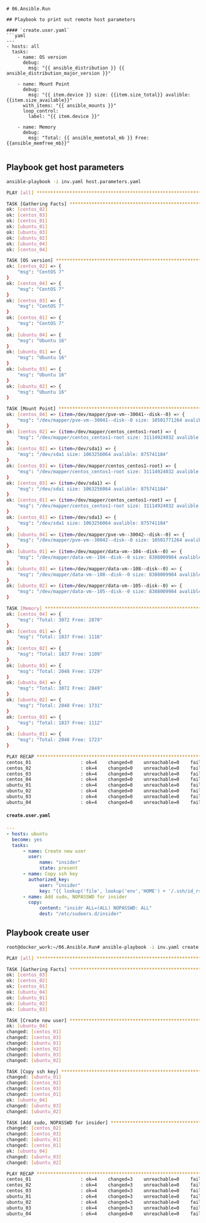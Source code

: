 ```
# 06.Ansible.Run

## Playbook to print out remote host parameters 

#### `create.user.yaml`
```yaml
---
- hosts: all
  tasks:
    - name: OS version
      debug:
        msg: "{{ ansible_distribution }} {{ ansible_distribution_major_version }}"

    - name: Mount Point
      debug: 
        msg: "{{ item.device }} size: {{item.size_total}} avalible: {{item.size_available}}"
      with_items: "{{ ansible_mounts }}"
      loop_control:
        label: "{{ item.device }}"

    - name: Memory
      debug: 
        msg: "Total: {{ ansible_memtotal_mb }} Free: {{ansible_memfree_mb}}"
        

```
## Playbook get host parameters
```bash
ansible-playbook -i inv.yaml host.parameters.yaml

PLAY [all] *******************************************************************************************************************************************************************************

TASK [Gathering Facts] *******************************************************************************************************************************************************************
ok: [centos_02]
ok: [centos_03]
ok: [centos_01]
ok: [ubuntu_01]
ok: [ubuntu_03]
ok: [ubuntu_02]
ok: [ubuntu_04]
ok: [centos_04]

TASK [OS version] ************************************************************************************************************************************************************************
ok: [centos_02] => {
    "msg": "CentOS 7"
}
ok: [centos_04] => {
    "msg": "CentOS 7"
}
ok: [centos_03] => {
    "msg": "CentOS 7"
}
ok: [centos_01] => {
    "msg": "CentOS 7"
}
ok: [ubuntu_04] => {
    "msg": "Ubuntu 16"
}
ok: [ubuntu_01] => {
    "msg": "Ubuntu 16"
}
ok: [ubuntu_03] => {
    "msg": "Ubuntu 16"
}
ok: [ubuntu_02] => {
    "msg": "Ubuntu 16"
}

TASK [Mount Point] ***********************************************************************************************************************************************************************
ok: [centos_04] => (item=/dev/mapper/pve-vm--30041--disk--0) => {
    "msg": "/dev/mapper/pve-vm--30041--disk--0 size: 10501771264 avalible: 9269288960"
}
ok: [centos_02] => (item=/dev/mapper/centos_centos1-root) => {
    "msg": "/dev/mapper/centos_centos1-root size: 31114924032 avalible: 29670633472"
}
ok: [centos_02] => (item=/dev/sda1) => {
    "msg": "/dev/sda1 size: 1063256064 avalible: 875741184"
}
ok: [centos_03] => (item=/dev/mapper/centos_centos1-root) => {
    "msg": "/dev/mapper/centos_centos1-root size: 31114924032 avalible: 29671460864"
}
ok: [centos_03] => (item=/dev/sda1) => {
    "msg": "/dev/sda1 size: 1063256064 avalible: 875741184"
}
ok: [centos_01] => (item=/dev/mapper/centos_centos1-root) => {
    "msg": "/dev/mapper/centos_centos1-root size: 31114924032 avalible: 29671391232"
}
ok: [centos_01] => (item=/dev/sda1) => {
    "msg": "/dev/sda1 size: 1063256064 avalible: 875741184"
}
ok: [ubuntu_04] => (item=/dev/mapper/pve-vm--30042--disk--0) => {
    "msg": "/dev/mapper/pve-vm--30042--disk--0 size: 10501771264 avalible: 8915853312"
}
ok: [ubuntu_01] => (item=/dev/mapper/data-vm--104--disk--0) => {
    "msg": "/dev/mapper/data-vm--104--disk--0 size: 8388009984 avalible: 6979686400"
}
ok: [ubuntu_03] => (item=/dev/mapper/data-vm--108--disk--0) => {
    "msg": "/dev/mapper/data-vm--108--disk--0 size: 8388009984 avalible: 6978523136"
}
ok: [ubuntu_02] => (item=/dev/mapper/data-vm--105--disk--0) => {
    "msg": "/dev/mapper/data-vm--105--disk--0 size: 8388009984 avalible: 6979739648"
}

TASK [Memory] ****************************************************************************************************************************************************************************
ok: [centos_04] => {
    "msg": "Total: 3072 Free: 2870"
}
ok: [centos_01] => {
    "msg": "Total: 1837 Free: 1116"
}
ok: [centos_02] => {
    "msg": "Total: 1837 Free: 1109"
}
ok: [ubuntu_03] => {
    "msg": "Total: 2048 Free: 1729"
}
ok: [ubuntu_04] => {
    "msg": "Total: 3072 Free: 2849"
}
ok: [ubuntu_02] => {
    "msg": "Total: 2048 Free: 1731"
}
ok: [centos_03] => {
    "msg": "Total: 1837 Free: 1112"
}
ok: [ubuntu_01] => {
    "msg": "Total: 2048 Free: 1723"
}

PLAY RECAP *******************************************************************************************************************************************************************************
centos_01                  : ok=4    changed=0    unreachable=0    failed=0
centos_02                  : ok=4    changed=0    unreachable=0    failed=0
centos_03                  : ok=4    changed=0    unreachable=0    failed=0
centos_04                  : ok=4    changed=0    unreachable=0    failed=0
ubuntu_01                  : ok=4    changed=0    unreachable=0    failed=0
ubuntu_02                  : ok=4    changed=0    unreachable=0    failed=0
ubuntu_03                  : ok=4    changed=0    unreachable=0    failed=0
ubuntu_04                  : ok=4    changed=0    unreachable=0    failed=0

``` 


#### `create.user.yaml`

```yaml
---
- hosts: ubuntu
  become: yes
  tasks:
      - name: Create new user
        user:
            name: "insider"
            state: present
      - name: Copy ssh key
        authorized_key:
            user: "insider"
            key: "{{ lookup('file', lookup('env','HOME') + '/.ssh/id_rsa.pub') }}"
      - name: Add sudo, NOPASSWD for insider
        copy:
            content: "insidr ALL=(ALL) NOPASSWD: ALL"
            dest: "/etc/sudoers.d/insider"

```
## Playbook create user
```bash
root@docker_work:~/06.Ansible.Run# ansible-playbook -i inv.yaml create.user.yaml

PLAY [all] *******************************************************************************************************************************************************************************

TASK [Gathering Facts] *******************************************************************************************************************************************************************
ok: [centos_03]
ok: [centos_02]
ok: [centos_01]
ok: [ubuntu_04]
ok: [ubuntu_01]
ok: [ubuntu_02]
ok: [ubuntu_03]

TASK [Create new user] *******************************************************************************************************************************************************************
ok: [ubuntu_04]
changed: [centos_01]
changed: [centos_03]
changed: [ubuntu_01]
changed: [centos_02]
changed: [ubuntu_03]
changed: [ubuntu_02]

TASK [Copy ssh key] **********************************************************************************************************************************************************************
changed: [ubuntu_01]
changed: [centos_02]
changed: [centos_03]
changed: [centos_01]
ok: [ubuntu_04]
changed: [ubuntu_03]
changed: [ubuntu_02]

TASK [Add sudo, NOPASSWD for insider] ****************************************************************************************************************************************************
changed: [centos_02]
changed: [centos_03]
changed: [ubuntu_01]
changed: [centos_01]
ok: [ubuntu_04]
changed: [ubuntu_03]
changed: [ubuntu_02]

PLAY RECAP *******************************************************************************************************************************************************************************
centos_01                  : ok=4    changed=3    unreachable=0    failed=0
centos_02                  : ok=4    changed=3    unreachable=0    failed=0
centos_03                  : ok=4    changed=3    unreachable=0    failed=0
ubuntu_01                  : ok=4    changed=3    unreachable=0    failed=0
ubuntu_02                  : ok=4    changed=3    unreachable=0    failed=0
ubuntu_03                  : ok=4    changed=3    unreachable=0    failed=0
ubuntu_04                  : ok=4    changed=0    unreachable=0    failed=0

```